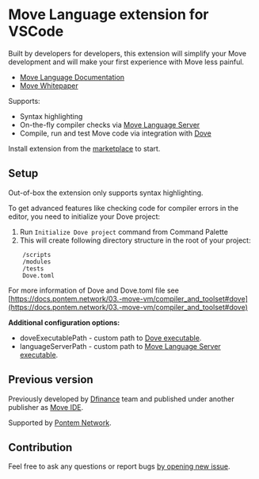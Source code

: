 # Move Language extension for VSCode

Built by developers for developers, this extension will simplify your Move development and will make your first
experience with Move less painful.

-   [Move Language Documentation](https://developers.diem.com/docs/move/overview)
-   [Move Whitepaper](https://developers.diem.com/main/docs/move-paper)

Supports:

-   Syntax highlighting
-   On-the-fly compiler checks via [Move Language Server]()
-   Compile, run and test Move code via integration with [Dove]()

Install extension from
the [marketplace](https://marketplace.visualstudio.com/items?itemName=PontemNetwork.move-language) to start.

## Setup

Out-of-box the extension only supports syntax highlighting.

To get advanced features like checking code for compiler errors in the editor, you need to initialize your Dove project:

1. Run `Initialize Dove project` command from Command Palette
2. This will create following directory structure in the root of your project:

```
    /scripts
    /modules
    /tests
    Dove.toml
```

For more information of Dove and Dove.toml file
see [https://docs.pontem.network/03.-move-vm/compiler_and_toolset#dove](https://docs.pontem.network/03.-move-vm/compiler_and_toolset#dove)

**Additional configuration options:**

-   doveExecutablePath - custom path to [Dove executable](https://github.com/dfinance/move-tools#dove).
-   languageServerPath - custom path
    to [Move Language Server executable](https://github.com/dfinance/move-tools#language-server).

## Previous version

Previously developed by [Dfinance](https://dfinance.co) team and published under another publisher
as [Move IDE](https://marketplace.visualstudio.com/items?itemName=damirka.move-ide).

Supported by [Pontem Network](https://pontem.network).

## Contribution

Feel free to ask any questions or report
bugs [by opening new issue](https://github.com/pontem-network/vscode-move-ide/issues).
